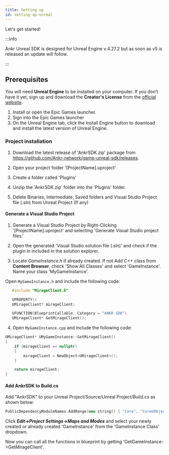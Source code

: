```yaml
---
title: Setting up
id: setting-up-unreal
---
```


Let's get started!

:::info

Ankr Unreal SDK is designed for Unreal Engine v.4.27.2 but as soon as v5 is released an update will follow. 

:::

## Prerequisites

You will need **Unreal Engine** to be installed on your computer. If you don’t have it yet, sign up and download the **Creator's License** from the [official website](https://www.unrealengine.com/en-US/download).

1. Install or open the Epic Games launcher.
2. Sign into the Epic Games launcher  
3. On the Unreal Engine tab, click the Install Engine button to download and install the latest version of Unreal Engine. 

### Project installation

1. Download the latest release of 'AnkrSDK.zip' package from https://github.com/Ankr-network/game-unreal-sdk/releases.

2. Open your project folder '[ProjectName].uproject'

3. Create a folder called 'Plugins'

3. Unzip the 'AnkrSDK.zip' folder into the 'Plugins' folder.

4. Delete Binaries, Intermediate, Saved folders and Visual Studio Project file (.sln) from Unreal Project (If any)

#### Generate a Visual Studio Project

1. Generate a Visual Studio Project by Right-Clicking '[ProjectName].uproject' and selecting 'Generate Visual Studio project files.'

2. Open the generated 'Visual Studio solution file (.sln)' and check if the plugin in included in the solution explorer.

3. Locate *GameInstance.h* if already created. If not Add C++ class from **Content Browser**, check 'Show All Classes' and select 'GameInstance'. Name your class 'MyGameInstance'.

Open `MyGameInstance.h` and include the following code:

```c++
   #include "MirageClient.h"

   UPROPERTY()
   UMirageClient* mirageClient;

   UFUNCTION(BlueprintCallable, Category = "ANKR SDK")
   UMirageClient* GetMirageClient();
```

4. Open `MyGameInstance.cpp` and include the following code:

```c++
UMirageClient* UMyGameInstance::GetMirageClient()
{
	if (mirageClient == nullptr)
	{
		mirageClient = NewObject<UMirageClient>();
	}

	return mirageClient;
}
```

#### Add AnkrSDK to Build.cs

Add "AnkrSDK" to your Unreal Project/Source/Unreal Project/Build.cs as shown below:

```c++
PublicDependencyModuleNames.AddRange(new string[] { "Core", "CoreUObject", "Engine", "InputCore", "AnkrSDK" });
```

Click ***Edit->Project Settings->Maps and Modes*** and select your newly created or already created 'GameInstance' from the 'GameInstance Class' dropdown.

Now you can call all the functions in blueprint by getting 'GetGameInstance->GetMirageClient'.
